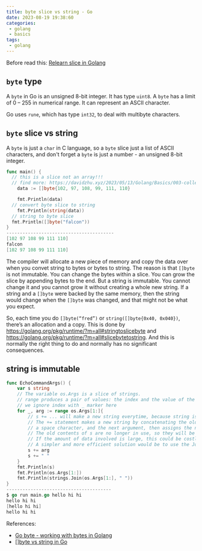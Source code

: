 ```yaml
---
title: byte slice vs string - Go
date: 2023-08-19 19:38:60
categories:
 - golang
 - basics
tags:
 - golang
---
```


Before read this: [Relearn slice in Golang](https://davidzhu.xyz/2023/08/19/Golang/Basics/016-slice-relearning/)

## `byte` type

A `byte` in Go is an unsigned 8-bit integer. It has type `uint8`. A `byte` has a limit of 0 – 255 in numerical range. It can represent an ASCII character.

Go uses `rune`, which has type `int32`, to deal with multibyte characters.

## `byte` slice vs string

A `byte` is just a `char` in C language, so a `byte` slice just a list of ASCII characters, and don't forget a `byte` is just a number - an unsigned 8-bit integer. 

```go
func main() {
  // this is a slice not an array!!!
  // find more: https://davidzhu.xyz/2023/05/13/Golang/Basics/003-collections/
	data := []byte{102, 97, 108, 99, 111, 110}

	fmt.Println(data)
  // convert byte slice to string
	fmt.Println(string(data))
  // string to byte slice
  fmt.Println([]byte("falcon"))
}
----------------------------------------
[102 97 108 99 111 110]
falcon
[102 97 108 99 111 110]
```

The compiler will allocate a new piece of memory and copy the data over when you convet string to bytes or bytes to string. The reason is that `[]byte` is not immutable.  You can change the bytes within a slice. You can grow the slice by appending bytes to the end. But a string is immutable. You cannot change it and you cannot grow it without creating a whole new string. If a string and a `[]byte` were backed by the same memory, then the string would change when the `[]byte` was changed, and that might not be what you expect. 

So, each time you do `[]byte(“fred”)` or `string([]byte{0x40, 0x040})`, there’s an allocation and a copy. This is done by https://golang.org/pkg/runtime/?m=all#stringtoslicebyte and https://golang.org/pkg/runtime/?m=all#slicebytetostring. And this is normally the right thing to do and normally has no significant consequences. 

## string is immutable

```go
func EchoCommandArgs() {
	var s string
	// The variable os.Args is a slice of strings.
	// range produces a pair of values: the index and the value of the element at that index.
	// we ignore index with _ marker here
	for _, arg := range os.Args[1:]{
		// s += ... will make a new string everytime, because string is immutable
		// The += statement makes a new string by concatenating the old string,
		// a space character, and the next argument, then assigns the new string to s.
		// The old contents of s are no longer in use, so they will be garbage-collected in due course.
		// If the amount of data involved is large, this could be costly.
		// A simpler and more efficient solution would be to use the Join function from the strings package
		s += arg
		s += " "
	}
	fmt.Println(s)
	fmt.Println(os.Args[1:])
	fmt.Println(strings.Join(os.Args[1:], " "))
}
---------------------------------------
$ go run main.go hello hi hi
hello hi hi 
[hello hi hi]
hello hi hi
```

References:

- [Go byte - working with bytes in Golang](https://zetcode.com/golang/byte/)
- [[]byte vs string in Go](https://syslog.ravelin.com/byte-vs-string-in-go-d645b67ca7ff)